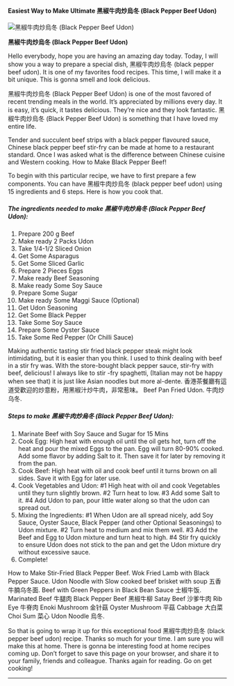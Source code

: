             

#### Easiest Way to Make Ultimate 黑椒牛肉炒烏冬 (Black Pepper Beef Udon)

![黑椒牛肉炒烏冬 (Black Pepper Beef Udon)](https://img-global.cpcdn.com/recipes/c055703c1098de1e/751x532cq70/%e9%bb%91%e6%a4%92%e7%89%9b%e8%82%89%e7%82%92%e7%83%8f%e5%86%ac-black-pepper-beef-udon-recipe-main-photo.jpg)

**黑椒牛肉炒烏冬 (Black Pepper Beef Udon)**

Hello everybody, hope you are having an amazing day today. Today, I will show you a way to prepare a special dish, 黑椒牛肉炒烏冬 (black pepper beef udon). It is one of my favorites food recipes. This time, I will make it a bit unique. This is gonna smell and look delicious.

黑椒牛肉炒烏冬 (Black Pepper Beef Udon) is one of the most favored of recent trending meals in the world. It’s appreciated by millions every day. It is easy, it’s quick, it tastes delicious. They’re nice and they look fantastic. 黑椒牛肉炒烏冬 (Black Pepper Beef Udon) is something that I have loved my entire life.

Tender and succulent beef strips with a black pepper flavoured sauce, Chinese black pepper beef stir-fry can be made at home to a restaurant standard. Once I was asked what is the difference between Chinese cuisine and Western cooking. How to Make Black Pepper Beef!

To begin with this particular recipe, we have to first prepare a few components. You can have 黑椒牛肉炒烏冬 (black pepper beef udon) using 15 ingredients and 6 steps. Here is how you cook that.

##### The ingredients needed to make 黑椒牛肉炒烏冬 (Black Pepper Beef Udon):

1.  Prepare 200 g Beef
2.  Make ready 2 Packs Udon
3.  Take 1/4-1/2 Sliced Onion
4.  Get Some Asparagus
5.  Get Some Sliced Garlic
6.  Prepare 2 Pieces Eggs
7.  Make ready Beef Seasoning
8.  Make ready Some Soy Sauce
9.  Prepare Some Sugar
10.  Make ready Some Maggi Sauce (Optional)
11.  Get Udon Seasoning
12.  Get Some Black Pepper
13.  Take Some Soy Sauce
14.  Prepare Some Oyster Sauce
15.  Take Some Red Pepper (Or Chilli Sauce)

Making authentic tasting stir fried black pepper steak might look intimidating, but it is easier than you think. I used to think dealing with beef in a stir fry was. With the store-bought black pepper sauce, stir-fry with beef, delicious! I always like to stir -fry spaghetti, (Italian may not be happy when see that) it is just like Asian noodles but more al-dente. 香港茶餐廳有這道受歡迎的炒意粉，用黑椒汁炒牛肉，非常惹味。 Beef Pan Fried Udon. 牛肉炒乌冬.

##### Steps to make 黑椒牛肉炒烏冬 (Black Pepper Beef Udon):

1.  Marinate Beef with Soy Sauce and Sugar for 15 Mins
2.  Cook Egg: High heat with enough oil until the oil gets hot, turn off the heat and pour the mixed Eggs to the pan. Egg will turn 80-90% cooked. Add some flavor by adding Salt to it. Then save it for later by removing it from the pan.
3.  Cook Beef: High heat with oil and cook beef until it turns brown on all sides. Save it with Egg for later use.
4.  Cook Vegetables and Udon: #1 High heat with oil and cook Vegetables until they turn slightly brown. #2 Turn heat to low. #3 Add some Salt to it. #4 Add Udon to pan, pour little water along so that the udon can spread out.
5.  Mixing the Ingredients: #1 When Udon are all spread nicely, add Soy Sauce, Oyster Sauce, Black Pepper (and other Optional Seasonings) to Udon mixture. #2 Turn heat to medium and mix them well. #3 Add the Beef and Egg to Udon mixture and turn heat to high. #4 Stir fry quickly to ensure Udon does not stick to the pan and get the Udon mixture dry without excessive sauce.
6.  Complete!

How to Make Stir-Fried Black Pepper Beef. Wok Fried Lamb with Black Pepper Sauce. Udon Noodle with Slow cooked beef brisket with soup 五香牛腩乌冬面. Beef with Green Peppers in Black Bean Sauce 士椒牛饭. Marinated Beef 牛腿肉 Black Pepper Beef 黑椒牛柳 Satay Beef 沙爹牛肉 Rib Eye 牛脊肉 Enoki Mushroom 金针菇 Oyster Mushroom 平菇 Cabbage 大白菜 Choi Sum 菜心 Udon Noodle 烏冬.

So that is going to wrap it up for this exceptional food 黑椒牛肉炒烏冬 (black pepper beef udon) recipe. Thanks so much for your time. I am sure you will make this at home. There is gonna be interesting food at home recipes coming up. Don’t forget to save this page on your browser, and share it to your family, friends and colleague. Thanks again for reading. Go on get cooking!

* * *